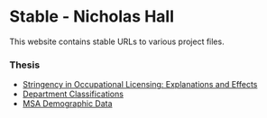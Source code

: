 # Stable - Nicholas Hall

This website contains stable URLs to various project files.

### Thesis
* [Stringency in Occupational Licensing: Explanations and Effects](./thesis/stringency_in_occupational_licensing.pdf)
* [Department Classifications](./thesis/2023_departments.xlsx)
* [MSA Demographic Data](./thesis/demographic_data.xlsx)

